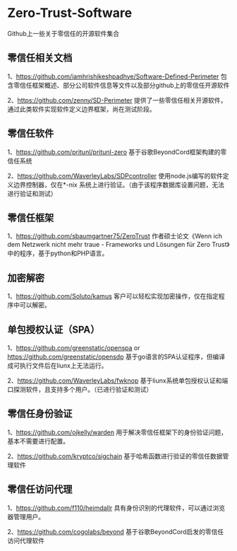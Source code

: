 # Zero-Trust-Software
Github上一些关于零信任的开源软件集合

## 零信任相关文档
1、https://github.com/iamhrishikeshpadhye/Software-Defined-Perimeter
包含零信任框架概述、部分公司软件信息等文件以及部分github上的零信任开源软件

2、https://github.com/zenny/SD-Perimeter
提供了一些零信任相关开源软件，通过此类软件实现软件定义边界框架，尚在测试阶段。

## 零信任软件
1、https://github.com/pritunl/pritunl-zero
基于谷歌BeyondCord框架构建的零信任系统

2、https://github.com/WaverleyLabs/SDPcontroller
使用node.js编写的软件定义边界控制器，仅在*-nix 系统上进行验证。（由于该程序数据库设置问题，无法进行验证和测试）

## 零信任框架
1、https://github.com/sbaumgartner75/ZeroTrust
作者硕士论文《Wenn ich dem Netzwerk nicht mehr traue - Frameworks und Lösungen für Zero Trust》中的程序，基于python和PHP语言。

## 加密解密
1、https://github.com/Soluto/kamus
客户可以轻松实现加密操作，仅在指定程序中可以解密。

## 单包授权认证（SPA）
1、https://github.com/greenstatic/openspa or https://github.com/greenstatic/opensdp
基于go语言的SPA认证程序，但编译成可执行文件后在liunx上无法运行。

2、https://github.com/WaverleyLabs/fwknop
基于liunx系统单包授权认证和端口探测软件，且支持多个用户。（已进行验证和测试）

## 零信任身份验证
1、https://github.com/ojkelly/warden
用于解决零信任框架下的身份验证问题，基本不需要进行配置。

2、https://github.com/kryptco/sigchain
基于哈希函数进行验证的零信任数据管理软件

## 零信任访问代理
1、https://github.com/f110/heimdallr
具有身份识别的代理软件，可以通过浏览器管理用户。

2、https://github.com/cogolabs/beyond
基于谷歌BeyondCord启发的零信任访问代理软件
